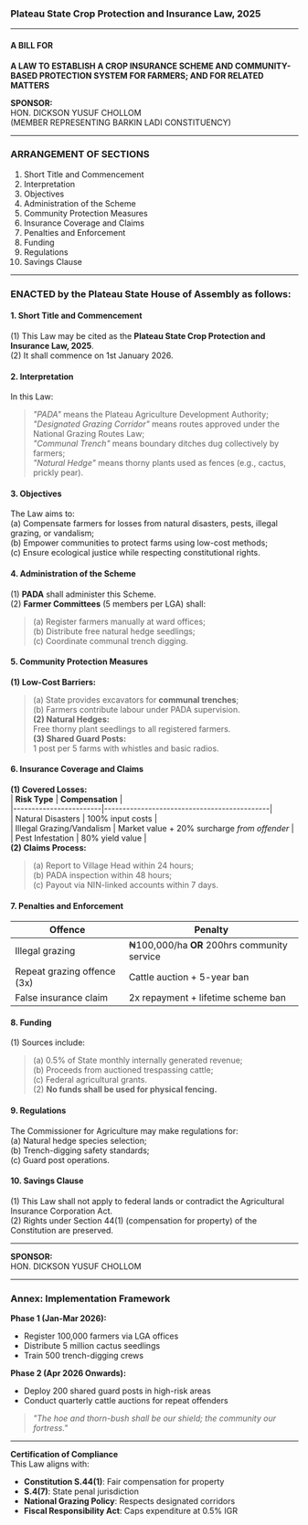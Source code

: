 ### **Plateau State Crop Protection and Insurance Law, 2025**  

---

#### **A BILL FOR**  
**A LAW TO ESTABLISH A CROP INSURANCE SCHEME AND COMMUNITY-BASED PROTECTION SYSTEM FOR FARMERS; AND FOR RELATED MATTERS**  

**SPONSOR:**  
HON. DICKSON YUSUF CHOLLOM  
(MEMBER REPRESENTING BARKIN LADI CONSTITUENCY)  

---

### **ARRANGEMENT OF SECTIONS**  
1. Short Title and Commencement  
2. Interpretation  
3. Objectives  
4. Administration of the Scheme  
5. Community Protection Measures  
6. Insurance Coverage and Claims  
7. Penalties and Enforcement  
8. Funding  
9. Regulations  
10. Savings Clause  

---

### **ENACTED by the Plateau State House of Assembly as follows:**  

#### **1. Short Title and Commencement**  
(1) This Law may be cited as the **Plateau State Crop Protection and Insurance Law, 2025**.  
(2) It shall commence on 1st January 2026.  

#### **2. Interpretation**  
In this Law:  
> *"PADA"* means the Plateau Agriculture Development Authority;  
> *"Designated Grazing Corridor"* means routes approved under the National Grazing Routes Law;  
> *"Communal Trench"* means boundary ditches dug collectively by farmers;  
> *"Natural Hedge"* means thorny plants used as fences (e.g., cactus, prickly pear).  

#### **3. Objectives**  
The Law aims to:  
(a) Compensate farmers for losses from natural disasters, pests, illegal grazing, or vandalism;  
(b) Empower communities to protect farms using low-cost methods;  
(c) Ensure ecological justice while respecting constitutional rights.  

#### **4. Administration of the Scheme**  
(1) **PADA** shall administer this Scheme.  
(2) **Farmer Committees** (5 members per LGA) shall:  
> (a) Register farmers manually at ward offices;  
> (b) Distribute free natural hedge seedlings;  
> (c) Coordinate communal trench digging.  

#### **5. Community Protection Measures**  
**(1) Low-Cost Barriers:**  
> (a) State provides excavators for **communal trenches**;  
> (b) Farmers contribute labour under PADA supervision.  
**(2) Natural Hedges:**  
> Free thorny plant seedlings to all registered farmers.  
**(3) Shared Guard Posts:**  
> 1 post per 5 farms with whistles and basic radios.  

#### **6. Insurance Coverage and Claims**  
**(1) Covered Losses:**  
| **Risk Type**          | **Compensation**                              |  
|------------------------|---------------------------------------------|  
| Natural Disasters       | 100% input costs                             |  
| Illegal Grazing/Vandalism | Market value + 20% surcharge *from offender* |  
| Pest Infestation        | 80% yield value                              |  
**(2) Claims Process:**  
> (a) Report to Village Head within 24 hours;  
> (b) PADA inspection within 48 hours;  
> (c) Payout via NIN-linked accounts within 7 days.  

#### **7. Penalties and Enforcement**  
| **Offence**                     | **Penalty**                                  |  
|---------------------------------|--------------------------------------------|  
| Illegal grazing                 | ₦100,000/ha **OR** 200hrs community service |  
| Repeat grazing offence (3x)     | Cattle auction + 5-year ban                |  
| False insurance claim           | 2x repayment + lifetime scheme ban         |  

#### **8. Funding**  
(1) Sources include:  
> (a) 0.5% of State monthly internally generated revenue;  
> (b) Proceeds from auctioned trespassing cattle;  
> (c) Federal agricultural grants.  
(2) **No funds shall be used for physical fencing.**  

#### **9. Regulations**  
The Commissioner for Agriculture may make regulations for:  
(a) Natural hedge species selection;  
(b) Trench-digging safety standards;  
(c) Guard post operations.  

#### **10. Savings Clause**  
(1) This Law shall not apply to federal lands or contradict the Agricultural Insurance Corporation Act.  
(2) Rights under Section 44(1) (compensation for property) of the Constitution are preserved.  

---

**SPONSOR:**  
HON. DICKSON YUSUF CHOLLOM  

---

### **Annex: Implementation Framework**  
**Phase 1 (Jan-Mar 2026):**  
- Register 100,000 farmers via LGA offices  
- Distribute 5 million cactus seedlings  
- Train 500 trench-digging crews  

**Phase 2 (Apr 2026 Onwards):**  
- Deploy 200 shared guard posts in high-risk areas  
- Conduct quarterly cattle auctions for repeat offenders  

> *"The hoe and thorn-bush shall be our shield; the community our fortress."*  

--- 

**Certification of Compliance**  
This Law aligns with:  
- **Constitution S.44(1)**: Fair compensation for property  
- **S.4(7)**: State penal jurisdiction  
- **National Grazing Policy**: Respects designated corridors  
- **Fiscal Responsibility Act**: Caps expenditure at 0.5% IGR  
